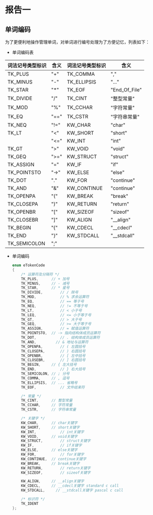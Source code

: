 # 报告一

## 单词编码

​	为了更便利地操作管理单词，对单词进行编号处理为了方便记忆，列表如下：

+ 单词编码表

| 词法记号类型标识 | 含义 | 词法记号类型标识 | 含义          |
| ---------------- | ---- | ---------------- | ------------- |
| TK_PLUS          | "+"  | TK_COMMA         | ","           |
| TK_MINUS         | "-"  | TK_ELLIPSIS      | "..."         |
| TK_STAR          | "*"  | TK_EOF           | "End_Of_File" |
| TK_DIVIDE        | "/"  | TK_CINT          | "整型常量"    |
| TK_MOD           | "%"  | TK_CCHAR         | "字符常量"    |
| TK_EQ            | "==" | TK_CSTR          | "字符串常量"  |
| TK_NEQ           | "!=" | KW_CHAR          | "char"        |
| TK_LT            | "<"  | KW_SHORT         | "short"       |
|                  | "<=" | KW_INT           | "int"         |
| TK_GT            | ">"  | KW_VOID          | "void"        |
| TK_GEQ           | ">=" | KW_STRUCT        | "struct"      |
| TK_ASSIGN        | "="  | KW_IF            | "if"          |
| TK_POINTSTO      | "->" | KW_ELSE          | "else"        |
| TK_DOT           | "."  | KW_FOR           | "continue"    |
| TK_AND           | "&"  | KW_CONTINUE      | "continue"    |
| TK_OPENPA        | "("  | KW_BREAK         | "break"       |
| TK_CLOSEPA       | ")"  | KW_RETURN        | "return"      |
| TK_OPENBR        | "["  | KW_SIZEOF        | "sizeof"      |
| TK_CLOSEBR       | "]"  | KW_ALIGN         | "__align"     |
| TK_BEGIN         | "{"  | KW_CDECL         | "__cdecl"     |
| TK_END           | "}"  | KW_STDCALL       | "__stdcall"   |
| TK_SEMICOLON     | ";"  |                  |               |

+ 单词编码

  ```c
  enum eTokenCode
  {
      /* 运算符及分隔符 */
      TK_PLUS,		// + 加号
      TK_MINUS,		// - 减号
      TK_STAR,		// * 星号
      TK_DIVIDE,		// / 除号
      TK_MOD,			// % 求余运算符
      TK_EQ,			// == 等于号
      TK_NEQ,			// != 不等于号
      TK_LT,			// < 小于号
      TK_LEQ,			// <= 小于等于号
      TK_GT,			// > 大于号
      TK_GEQ,			// >= 大于等于号
      TK_ASSIGN,		// = 赋值运算符 
      TK_POINTSTO,	// -> 指向结构体成员运算符
      TK_DOT,			// . 结构体成员运算符
      TK_AND,         // & 地址与运算符
      TK_OPENPA,		// ( 左圆括号
      TK_CLOSEPA,		// ) 右圆括号
      TK_OPENBR,		// [ 左中括号
      TK_CLOSEBR,		// ] 右圆括号
      TK_BEGIN,		// { 左大括号
      TK_END,			// } 右大括号
      TK_SEMICOLON,	// ; 分号    
      TK_COMMA,		// , 逗号
      TK_ELLIPSIS,	// ... 省略号
      TK_EOF,			// 文件结束符
  
      /* 常量 */
      TK_CINT,		// 整型常量
      TK_CCHAR,		// 字符常量
      TK_CSTR,		// 字符串常量
  
      /* 关键字 */
      KW_CHAR,		// char关键字
      KW_SHORT,		// short关键字
      KW_INT,			// int关键字
      KW_VOID,		// void关键字  
      KW_STRUCT,		// struct关键字   
      KW_IF,			// if关键字
      KW_ELSE,		// else关键字
      KW_FOR,			// for关键字
      KW_CONTINUE,	// continue关键字
      KW_BREAK,		// break关键字   
      KW_RETURN,		// return关键字
      KW_SIZEOF,		// sizeof关键字
  
      KW_ALIGN,		// __align关键字	
      KW_CDECL,		// __cdecl关键字 standard c call
      KW_STDCALL,     // __stdcall关键字 pascal c call
  
      /* 标识符 */
      TK_IDENT
  };
  
  ```

  